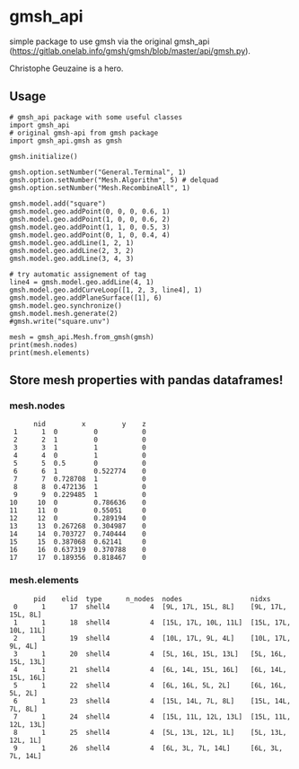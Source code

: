 # gmsh_api

simple package to use gmsh via the original gmsh_api 
(https://gitlab.onelab.info/gmsh/gmsh/blob/master/api/gmsh.py).

Christophe Geuzaine is a hero.

## Usage

    # gmsh_api package with some useful classes 
    import gmsh_api
    # original gmsh-api from gmsh package
    import gmsh_api.gmsh as gmsh
    
    gmsh.initialize()
    
    gmsh.option.setNumber("General.Terminal", 1)
    gmsh.option.setNumber("Mesh.Algorithm", 5) # delquad
    gmsh.option.setNumber("Mesh.RecombineAll", 1)
    
    gmsh.model.add("square")
    gmsh.model.geo.addPoint(0, 0, 0, 0.6, 1)
    gmsh.model.geo.addPoint(1, 0, 0, 0.6, 2)
    gmsh.model.geo.addPoint(1, 1, 0, 0.5, 3)
    gmsh.model.geo.addPoint(0, 1, 0, 0.4, 4)
    gmsh.model.geo.addLine(1, 2, 1)
    gmsh.model.geo.addLine(2, 3, 2)
    gmsh.model.geo.addLine(3, 4, 3)
    
    # try automatic assignement of tag
    line4 = gmsh.model.geo.addLine(4, 1)
    gmsh.model.geo.addCurveLoop([1, 2, 3, line4], 1)
    gmsh.model.geo.addPlaneSurface([1], 6)
    gmsh.model.geo.synchronize()
    gmsh.model.mesh.generate(2)
    #gmsh.write("square.unv")
    
    mesh = gmsh_api.Mesh.from_gmsh(gmsh)
    print(mesh.nodes)
    print(mesh.elements)

## Store mesh properties with pandas dataframes!

### mesh.nodes

          nid         x         y    z
     1      1  0         0           0
     2      2  1         0           0
     3      3  1         1           0
     4      4  0         1           0
     5      5  0.5       0           0
     6      6  1         0.522774    0
     7      7  0.728708  1           0
     8      8  0.472136  1           0
     9      9  0.229485  1           0
    10     10  0         0.786636    0
    11     11  0         0.55051     0
    12     12  0         0.289194    0
    13     13  0.267268  0.304987    0
    14     14  0.703727  0.740444    0
    15     15  0.387068  0.62141     0
    16     16  0.637319  0.370788    0
    17     17  0.189356  0.818467    0
    
### mesh.elements

          pid    elid  type      n_nodes  nodes                 nidxs
     0      1      17  shell4          4  [9L, 17L, 15L, 8L]    [9L, 17L, 15L, 8L]
     1      1      18  shell4          4  [15L, 17L, 10L, 11L]  [15L, 17L, 10L, 11L]
     2      1      19  shell4          4  [10L, 17L, 9L, 4L]    [10L, 17L, 9L, 4L]
     3      1      20  shell4          4  [5L, 16L, 15L, 13L]   [5L, 16L, 15L, 13L]
     4      1      21  shell4          4  [6L, 14L, 15L, 16L]   [6L, 14L, 15L, 16L]
     5      1      22  shell4          4  [6L, 16L, 5L, 2L]     [6L, 16L, 5L, 2L]
     6      1      23  shell4          4  [15L, 14L, 7L, 8L]    [15L, 14L, 7L, 8L]
     7      1      24  shell4          4  [15L, 11L, 12L, 13L]  [15L, 11L, 12L, 13L]
     8      1      25  shell4          4  [5L, 13L, 12L, 1L]    [5L, 13L, 12L, 1L]
     9      1      26  shell4          4  [6L, 3L, 7L, 14L]     [6L, 3L, 7L, 14L]